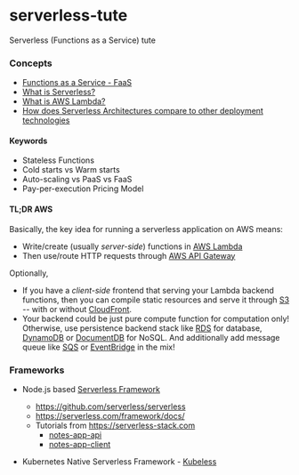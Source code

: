 # serverless-tute

Serverless (Functions as a Service) tute

### Concepts
- [Functions as a Service - FaaS](https://en.wikipedia.org/wiki/Function_as_a_service)
- [What is Serverless?](https://serverless-stack.com/chapters/what-is-serverless.html)
- [What is AWS Lambda?](https://serverless-stack.com/chapters/what-is-aws-lambda.html)
- [How does Serverless Architectures compare to other deployment technologies](https://serverless.com/learn/comparisons/)

#### Keywords
- Stateless Functions
- Cold starts vs Warm starts
- Auto-scaling vs PaaS vs FaaS
- Pay-per-execution Pricing Model

#### TL;DR AWS

Basically, the key idea for running a serverless application on AWS means:
- Write/create (usually _server-side_) functions in [AWS Lambda](https://aws.amazon.com/lambda/)
- Then use/route HTTP requests through [AWS API Gateway](https://aws.amazon.com/api-gateway/) 

Optionally,
- If you have a _client-side_ frontend that serving your Lambda backend functions, then you can compile static resources and serve it through [S3](https://aws.amazon.com/s3/) -- with or without [CloudFront](https://aws.amazon.com/cloudfront/).
- Your backend could be just pure compute function for computation only! Otherwise, use persistence backend stack like [RDS](https://aws.amazon.com/rds/) for database, [DynamoDB](https://aws.amazon.com/dynamodb/) or [DocumentDB](https://aws.amazon.com/documentdb/) for NoSQL. And additionally add message queue like [SQS](https://aws.amazon.com/sqs/) or [EventBridge](https://aws.amazon.com/eventbridge/) in the mix!

### Frameworks

- Node.js based [Serverless Framework](https://en.wikipedia.org/wiki/Serverless_Framework)
    - https://github.com/serverless/serverless
    - https://serverless.com/framework/docs/
    - Tutorials from https://serverless-stack.com
        - [notes-app-api](notes-app-api)
        - [notes-app-client](notes-app-client)

- Kubernetes Native Serverless Framework - [Kubeless](https://kubeless.io)

